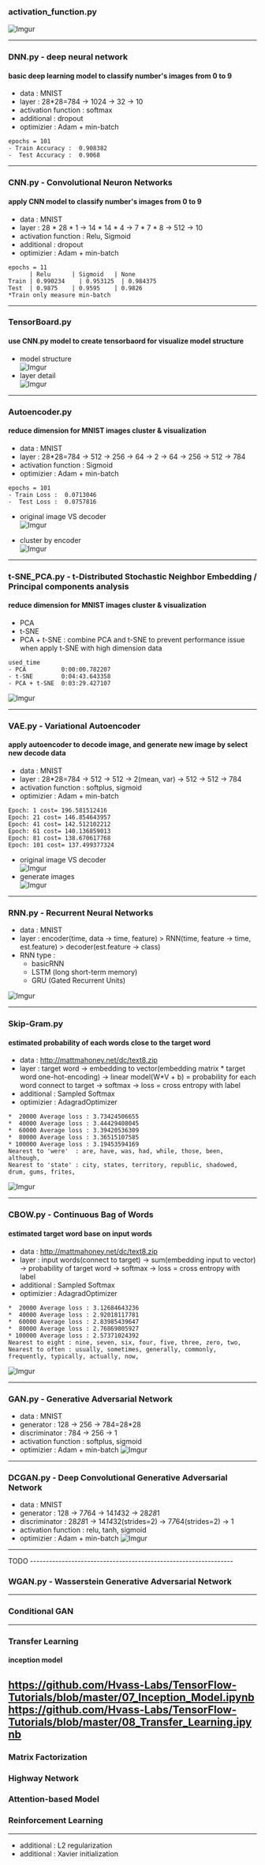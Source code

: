 ### activation_function.py
![Imgur](http://i.imgur.com/qh2ERFy.png)


--- 
### DNN.py - deep neural network
#### basic deep learning model to classify number's images from 0 to 9
- data  : MNIST
- layer : 28*28=784 -> 1024 -> 32 -> 10
- activation function : softmax
- additional : dropout
- optimizier : Adam + min-batch
```
epochs = 101
- Train Accuracy :  0.908382
-  Test Accuracy :  0.9068
```

---
### CNN.py - Convolutional Neuron Networks
#### apply CNN model to classify number's images from 0 to 9
- data  : MNIST
- layer : 28 * 28 * 1 -> 14 * 14 * 4 -> 7 * 7 * 8 -> 512 -> 10
- activation function : Relu, Sigmoid
- additional : dropout
- optimizier : Adam + min-batch
```
epochs = 11
      | Relu	  | Sigmoid   | None
Train | 0.990234    | 0.953125  | 0.984375
Test  | 0.9875	  | 0.9595    | 0.9826
*Train only measure min-batch
```

---
### TensorBoard.py
#### use CNN.py model to create tensorbaord for visualize model structure
- model structure<br>
![Imgur](http://i.imgur.com/7NPm9ls.png)
- layer detail<br>
![Imgur](http://i.imgur.com/fVC6MyP.png)

---
### Autoencoder.py
#### reduce dimension for MNIST images cluster & visualization
- data  : MNIST
- layer : 28*28=784 -> 512 -> 256 -> 64 -> 2 -> 64 -> 256 -> 512 -> 784
- activation function : Sigmoid
- optimizier : Adam + min-batch
```
epochs = 101
- Train Loss :  0.0713046
-  Test Loss :  0.0757816
```
- original image VS decoder<br>
![Imgur](http://i.imgur.com/sleJQZK.png)

- cluster by encoder<br>
![Imgur](http://i.imgur.com/KQih2JE.png)

---
### t-SNE_PCA.py - t-Distributed Stochastic Neighbor Embedding / Principal components analysis
#### reduce dimension for MNIST images cluster & visualization
- PCA
- t-SNE
- PCA + t-SNE : combine PCA and t-SNE to prevent performance issue when apply t-SNE with high dimension data
```
used_time
- PCA          0:00:00.782207
- t-SNE        0:04:43.643358
- PCA + t-SNE  0:03:29.427107
```
![Imgur](http://i.imgur.com/4yDlTsF.png)

---
### VAE.py - Variational Autoencoder
#### apply autoencoder to decode image, and generate new image by select new decode data
- data  : MNIST
- layer : 28*28=784 -> 512 -> 512 -> 2(mean, var) -> 512 -> 512 -> 784
- activation function : softplus, sigmoid
- optimizier : Adam + min-batch
```
Epoch: 1 cost= 196.581512416
Epoch: 21 cost= 146.854643957
Epoch: 41 cost= 142.512102212
Epoch: 61 cost= 140.136859013
Epoch: 81 cost= 138.670617768
Epoch: 101 cost= 137.499377324
```
- original image VS decoder<br>
![Imgur](http://i.imgur.com/qIyxc9L.png)
- generate images<br>
![Imgur](http://i.imgur.com/wkCjX2z.png)

---
### RNN.py - Recurrent Neural Networks
- data  : MNIST
- layer : encoder(time, data -> time, feature) > RNN(time, feature -> time, est.feature) > decoder(est.feature -> class)
- RNN type : 
  - basicRNN
  - LSTM (long short-term memory)
  - GRU (Gated Recurrent Units)

![Imgur](http://i.imgur.com/I4zAKOT.png)


---
### Skip-Gram.py
#### estimated probability of each words close to the target word
- data  : http://mattmahoney.net/dc/text8.zip
- layer : target word -> embedding to vector(embedding matrix * target word one-hot-encoding) 
            -> linear model(W*V + b) = probability for each word connect to target -> softmax -> loss = cross entropy with label
- additional : Sampled Softmax
- optimizier : AdagradOptimizer
```
*  20000 Average loss : 3.73424506655
*  40000 Average loss : 3.44429408045
*  60000 Average loss : 3.39420536309
*  80000 Average loss : 3.36515107585
* 100000 Average loss : 3.19453594169
Nearest to 'were'  : are, have, was, had, while, those, been, although,
Nearest to 'state' : city, states, territory, republic, shadowed, drum, gums, frites,
```
![Imgur](http://i.imgur.com/7QG7ktf.png)

---
### CBOW.py - Continuous Bag of Words
#### estimated target word base on input words
- data  : http://mattmahoney.net/dc/text8.zip
- layer : input words(connect to target) ->  sum(embedding input to vector) -> probability of target word -> softmax -> loss = cross entropy with label
- additional : Sampled Softmax
- optimizier : AdagradOptimizer
```
*  20000 Average loss : 3.12684643236
*  40000 Average loss : 2.92018117781
*  60000 Average loss : 2.83985439647
*  80000 Average loss : 2.76869805927
* 100000 Average loss : 2.57371024392
Nearest to eight : nine, seven, six, four, five, three, zero, two, 
Nearest to often : usually, sometimes, generally, commonly, frequently, typically, actually, now, 
```
![Imgur](http://i.imgur.com/mcQzxyH.png)

---
### GAN.py - Generative Adversarial Network
- data : MNIST
- generator : 128 -> 256 -> 784=28*28
- discriminator : 784 -> 256 -> 1
- activation function : softplus, sigmoid
- optimizier : Adam + min-batch
![Imgur](https://i.imgur.com/GY8KmzY.png)

---
### DCGAN.py - Deep Convolutional Generative Adversarial Network
- data : MNIST
- generator : 128 -> 7*7*64 -> 14*14*32 -> 28*28*1
- discriminator : 28*28*1 -> 14*14*32(strides=2) -> 7*7*64(strides=2) -> 1
- activation function : relu, tanh, sigmoid
- optimizier : Adam + min-batch
![Imgur](https://i.imgur.com/c2aREyw.png)

---
TODO ----------------------------------------------------------------
### WGAN.py - Wasserstein Generative Adversarial Network

---
### Conditional GAN
---
### Transfer Learning
#### inception model
https://github.com/Hvass-Labs/TensorFlow-Tutorials/blob/master/07_Inception_Model.ipynb
https://github.com/Hvass-Labs/TensorFlow-Tutorials/blob/master/08_Transfer_Learning.ipynb
---
### Matrix Factorization
### Highway Network
### Attention-based Model
### Reinforcement Learning
---
- additional : L2 regularization
- additional : Xavier initialization